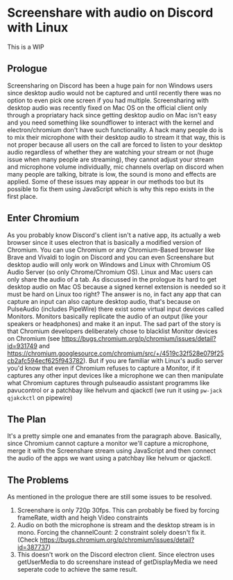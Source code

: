 # Screenshare with audio on Discord with Linux
This is a WIP

## Prologue
Screensharing on Discord has been a huge pain for non Windows users since desktop audio would not be captured and until recently there was no option to even pick one screen if you had multiple. Screensharing with desktop audio was recently fixed on Mac OS on the official client only through a propriatary hack since getting desktop audio on Mac isn't easy and you need something like soundflower to interact with the kernel and electron/chromium don't have such functionality.
A hack many people do is to mix their microphone with their desktop audio to stream it that way, this is not proper because all users on the call are forced to listen to your desktop audio regardless of whether they are watching your stream or not (huge issue when many people are streaming), they cannot adjust your stream and microphone volume individually, mic channels overlap on discord when many people are talking, bitrate is low, the sound is mono and effects are applied. Some of these issues may appear in our methods too but its possible to fix them using JavaScript which is why this repo exists in the first place.

## Enter Chromium
As you probably know Discord's client isn't a native app, its actually a web browser since it uses electron that is basically a modified version of Chromium. You can use Chromium or any Chromium-Based browser like Brave and Vivaldi to login on Discord and you can even Screenshare but desktop audio will only work on Windows and Linux with Chromium OS Audio Server (so only Chrome/Chromium OS). Linux and Mac users can only share the audio of a tab.
As discussed in the prologue its hard to get desktop audio on Mac OS because a signed kernel extension is needed so it must be hard on Linux too right? The answer is no, in fact any app that can capture an input can also capture desktop audio, that's because on PulseAudio (includes PipeWire) there exist some virtual input devices called Monitors. Monitors basically replicate the audio of an output (like your speakers or headphones) and make it an input. The sad part of the story is that Chromium developers deliberately chose to blacklist Monitor devices on Chromium (see https://bugs.chromium.org/p/chromium/issues/detail?id=931749 and https://chromium.googlesource.com/chromium/src/+/4519c32f528e079f25cb2afc594ecf625f943782). But if you are familiar with Linux's audio server you'd know that even if Chromium refuses to capture a Monitor, if it captures any other input devices like a microphone we can then manipulate what Chromium captures through pulseaudio assistant programms like pavucontrol or a patchbay like helvum and qjackctl (we run it using `pw-jack qjakckctl` on pipewire)

## The Plan
It's a pretty simple one and emanates from the paragraph above. Basically, since Chromium cannot capture a monitor we'll capture a microphone, merge it with the Screenshare stream using JavaScript and then connect the audio of the apps we want using a patchbay like helvum or qjackctl.

## The Problems
As mentioned in the prologue there are still some issues to be resolved.
1. Screenshare is only 720p 30fps. This can probably be fixed by forcing frameRate, width and heigh Video constraints
2. Audio on both the microphone is stream and the desktop stream is in mono. Forcing the channelCount: 2 constraint solely doesn't fix it. (Check https://bugs.chromium.org/p/chromium/issues/detail?id=387737)
3. This doesn't work on the Discord electron client. Since electron uses getUserMedia to do screenshare instead of getDisplayMedia we need seperate code to achieve the same result.

